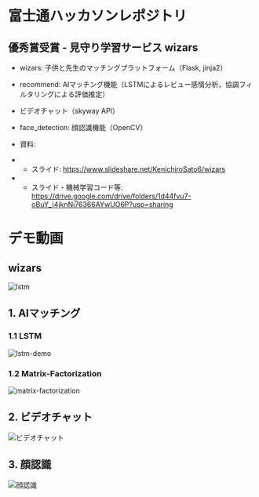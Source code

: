 # 富士通ハッカソンレポジトリ
## 優秀賞受賞 - 見守り学習サービス wizars
- wizars: 子供と先生のマッチングプラットフォーム（Flask, jinja2）
- recommend: AIマッチング機能（LSTMによるレビュー感情分析，協調フィルタリングによる評価推定）
- ビデオチャット（skyway API）
- face_detection: 顔認識機能（OpenCV）

- 資料: 
- - スライド: https://www.slideshare.net/KenichiroSato6/wizars
- - スライド・機械学習コード等: https://drive.google.com/drive/folders/1d44fvu7-oBuY_j4jknNi76366AYwUO6P?usp=sharing 

# デモ動画
## wizars
![lstm](https://user-images.githubusercontent.com/33245796/108644975-79d86880-74f4-11eb-848d-0af8565c4db2.gif)

## 1. AIマッチング
### 1.1 LSTM
![lstm-demo](https://user-images.githubusercontent.com/33245796/108646149-4dbee680-74f8-11eb-95e6-ac2d48d17341.gif)

### 1.2 Matrix-Factorization
![matrix-factorization](https://user-images.githubusercontent.com/33245796/108644322-da19db00-74f1-11eb-93b6-956f7d328285.gif)

## 2. ビデオチャット
![ビデオチャット](https://user-images.githubusercontent.com/33245796/108644562-daff3c80-74f2-11eb-8cfc-40b972fa064a.gif)

## 3. 顔認識
![顔認識](https://user-images.githubusercontent.com/33245796/108644656-421cf100-74f3-11eb-9b06-997c9b6a8554.gif)
